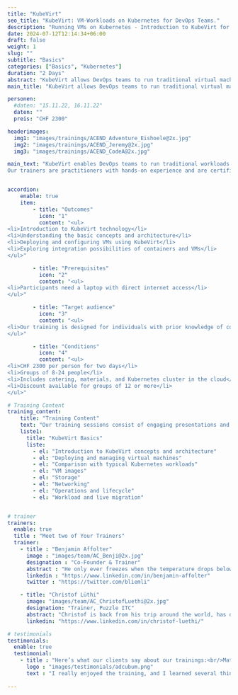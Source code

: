 ```yaml
---
title: "KubeVirt"
seo_title: "KubeVirt: VM-Workloads on Kubernetes for DevOps Teams."
description: "Running VMs on Kubernetes - Introduction to KubeVirt for DevOps Engineers"
date: 2024-07-12T12:14:34+06:00
draft: false
weight: 1
slug: ""
subtitle: "Basics"
categories: ["Basics", "Kubernetes"]
duration: "2 Days"
abstract: "KubeVirt allows DevOps teams to run traditional virtual machines and non-containerizable workloads on Kubernetes."
main_title: "KubeVirt allows DevOps teams to run traditional virtual machines and non-containerizable workloads on Kubernetes."

personen: 
  #daten: "15.11.22, 16.11.22"
  daten: ""
  preis: "CHF 2300"

headerimages:
  img1: "images/trainings/ACEND_Adventure_Eishoele@2x.jpg"
  img2: "images/trainings/ACEND_Jeremy@2x.jpg"
  img3: "images/trainings/ACEND_CodeA@2x.jpg"

main_text: "KubeVirt enables DevOps teams to run traditional workloads from virtual machines or those that cannot be easily containerized on Kubernetes. This allows us to unify the workflows for containers and virtual machines and utilize standardized processes like GitOps.\n\n 
Our trainers are practitioners with hands-on experience and are certified Kubernetes administrators."


accordion:
    enable: true
    item:
        - title: "Outcomes"
          icon: "1"
          content: "<ul>
<li>Introduction to KubeVirt technology</li>
<li>Understanding the basic concepts and architecture</li>
<li>Deploying and configuring VMs using KubeVirt</li>
<li>Exploring integration possibilities of containers and VMs</li>
</ul>"

        - title: "Prerequisites"
          icon: "2"
          content: "<ul>
<li>Participants need a laptop with direct internet access</li>
</ul>"

        - title: "Target audience"
          icon: "3"
          content: "<ul>
<li>Our training is designed for individuals with prior knowledge of containers and container platforms, and a basic understanding of virtual machines.</li>
</ul>"

        - title: "Conditions"
          icon: "4"
          content: "<ul>
<li>CHF 2300 per person for two days</li>
<li>Groups of 8-24 people</li>
<li>Includes catering, materials, and Kubernetes cluster in the cloud</li>
<li>Discount available for groups of 12 or more</li>
</ul>"

# Training Content
training_content: 
    title: "Training Content"
    text: "Our training sessions consist of engaging presentations and hands-on labs to deliver the content in an exciting manner. We are happy to adapt to your infrastructure upon request. If additional content is needed, we can make adjustments according to your wishes."
    liste1:
      title: "KubeVirt Basics"
      liste:
        - el: "Introduction to KubeVirt concepts and architecture"
        - el: "Deploying and managing virtual machines"
        - el: "Comparison with typical Kubernetes workloads"
        - el: "VM images"
        - el: "Storage"
        - el: "Networking"
        - el: "Operations and lifecycle"
        - el: "Workload and live migration"


# trainer
trainers:
  enable: true
  title : "Meet two of Your Trainers"
  trainer:
    - title : "Benjamin Affolter"
      image : "images/team/AC_Benji@2x.jpg"
      designation : "Co-Founder & Trainer"
      abstract : "He only ever freezes when the temperature drops below 30 Celsius, but certainly not in the face of new technologies or the demands of the participants in his trainings."
      linkedin : "https://www.linkedin.com/in/benjamin-affolter"
      twitter : "https://twitter.com/bliemli"

    - title: "Christof Lüthi"
      image: "images/team/AC_ChristofLuethi@2x.jpg"
      designation: "Trainer, Puzzle ITC"
      abstract: "Christof is back from his trip around the world, has dived a lot and got to know different cultures. With a fresh spirit and curiosity, he is now on a journey of discovery in the Cloud Native world."
      linkedin: "https://www.linkedin.com/in/christof-luethi/"      

# testimonials
testimonials:
  enable: true
  testimonial:
    - title : "Here’s what our clients say about our trainings:<br/>Matthias Summer, Austria"
      logo : "images/testimonials/adcubum.png"
      text : "I really enjoyed the training, and I learned several things that helped me with my daily tasks. You could tell that the trainers had a lot of practical experience with and passion for the technology. They also supported us well and gave us useful advice."    
        
---
```

